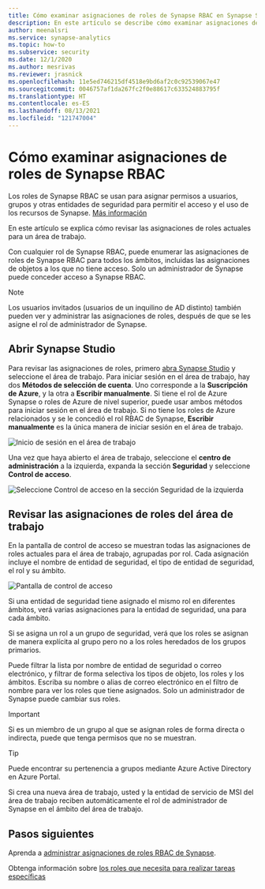 ```yaml
---
title: Cómo examinar asignaciones de roles de Synapse RBAC en Synapse Studio
description: En este artículo se describe cómo examinar asignaciones de roles de Synapse RBAC en Synapse Studio
author: meenalsri
ms.service: synapse-analytics
ms.topic: how-to
ms.subservice: security
ms.date: 12/1/2020
ms.author: mesrivas
ms.reviewer: jrasnick
ms.openlocfilehash: 11e5ed746215df4518e9bd6af2c0c92539067e47
ms.sourcegitcommit: 0046757af1da267fc2f0e88617c633524883795f
ms.translationtype: HT
ms.contentlocale: es-ES
ms.lasthandoff: 08/13/2021
ms.locfileid: "121747004"
---
```

# <a name="how-to-review-synapse-rbac-role-assignments"></a>Cómo examinar asignaciones de roles de Synapse RBAC

Los roles de Synapse RBAC se usan para asignar permisos a usuarios, grupos y otras entidades de seguridad para permitir el acceso y el uso de los recursos de Synapse.  [Más información](./synapse-workspace-synapse-rbac.md)

En este artículo se explica cómo revisar las asignaciones de roles actuales para un área de trabajo.

Con cualquier rol de Synapse RBAC, puede enumerar las asignaciones de roles de Synapse RBAC para todos los ámbitos, incluidas las asignaciones de objetos a los que no tiene acceso. Solo un administrador de Synapse puede conceder acceso a Synapse RBAC.  

>[!Note]
> Los usuarios invitados (usuarios de un inquilino de AD distinto) también pueden ver y administrar las asignaciones de roles, después de que se les asigne el rol de administrador de Synapse.    

## <a name="open-synapse-studio"></a>Abrir Synapse Studio  

Para revisar las asignaciones de roles, primero [abra Synapse Studio](https://web.azuresynapse.net/) y seleccione el área de trabajo. Para iniciar sesión en el área de trabajo, hay dos **Métodos de selección de cuenta**. Uno corresponde a la **Suscripción de Azure**, y la otra a **Escribir manualmente**. Si tiene el rol de Azure Synapse o roles de Azure de nivel superior, puede usar ambos métodos para iniciar sesión en el área de trabajo. Si no tiene los roles de Azure relacionados y se le concedió el rol RBAC de Synapse, **Escribir manualmente** es la única manera de iniciar sesión en el área de trabajo.

![Inicio de sesión en el área de trabajo](./media/common/login-workspace.png) 
 
 Una vez que haya abierto el área de trabajo, seleccione el **centro de administración** a la izquierda, expanda la sección **Seguridad** y seleccione **Control de acceso**. 

 ![Seleccione Control de acceso en la sección Seguridad de la izquierda](./media/how-to-manage-synapse-rbac-role-assignments/left-nav-security-access-control.png)

## <a name="review-workspace-role-assignments"></a>Revisar las asignaciones de roles del área de trabajo

En la pantalla de control de acceso se muestran todas las asignaciones de roles actuales para el área de trabajo, agrupadas por rol. Cada asignación incluye el nombre de entidad de seguridad, el tipo de entidad de seguridad, el rol y su ámbito.

![Pantalla de control de acceso](./media/how-to-review-synapse-rbac-role-assignments/access-control-assignments.png)

Si una entidad de seguridad tiene asignado el mismo rol en diferentes ámbitos, verá varias asignaciones para la entidad de seguridad, una para cada ámbito.  

Si se asigna un rol a un grupo de seguridad, verá que los roles se asignan de manera explícita al grupo pero no a los roles heredados de los grupos primarios.  

Puede filtrar la lista por nombre de entidad de seguridad o correo electrónico, y filtrar de forma selectiva los tipos de objeto, los roles y los ámbitos. Escriba su nombre o alias de correo electrónico en el filtro de nombre para ver los roles que tiene asignados. Solo un administrador de Synapse puede cambiar sus roles.

>[!Important] 
>Si es un miembro de un grupo al que se asignan roles de forma directa o indirecta, puede que tenga permisos que no se muestran.

>[!tip]
>Puede encontrar su pertenencia a grupos mediante Azure Active Directory en Azure Portal.  

Si crea una nueva área de trabajo, usted y la entidad de servicio de MSI del área de trabajo reciben automáticamente el rol de administrador de Synapse en el ámbito del área de trabajo.

## <a name="next-steps"></a>Pasos siguientes

Aprenda a [administrar asignaciones de roles RBAC de Synapse](./how-to-manage-synapse-rbac-role-assignments.md).

Obtenga información sobre [los roles que necesita para realizar tareas específicas](./synapse-workspace-understand-what-role-you-need.md)